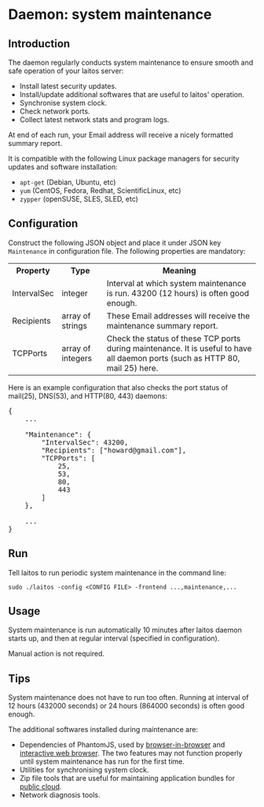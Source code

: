 # Daemon: system maintenance

## Introduction
The daemon regularly conducts system maintenance to ensure smooth and safe operation of your laitos server:
- Install latest security updates.
- Install/update additional softwares that are useful to laitos' operation.
- Synchronise system clock.
- Check network ports.
- Collect latest network stats and program logs.

At end of each run, your Email address will receive a nicely formatted summary report.

It is compatible with the following Linux package managers for security updates and software installation:
- `apt-get` (Debian, Ubuntu, etc)
- `yum` (CentOS, Fedora, Redhat, ScientificLinux, etc)
- `zypper` (openSUSE, SLES, SLED, etc)

## Configuration
Construct the following JSON object and place it under JSON key `Maintenance` in configuration file. The following
properties are mandatory:
<table>
<tr>
    <th>Property</th>
    <th>Type</th>
    <th>Meaning</th>
</tr>
<tr>
    <td>IntervalSec</td>
    <td>integer</td>
    <td>Interval at which system maintenance is run. 43200 (12 hours) is often good enough.</td>
</tr>
<tr>
    <td>Recipients</td>
    <td>array of strings</td>
    <td>These Email addresses will receive the maintenance summary report.</td>
</tr>
<tr>
    <td>TCPPorts</td>
    <td>array of integers</td>
    <td>Check the status of these TCP ports during maintenance. It is useful to have all daemon ports (such as HTTP 80, mail 25) here.</td>
</tr>
</table>

Here is an example configuration that also checks the port status of mail(25), DNS(53), and HTTP(80, 443) daemons:
<pre>
{
    ...

    "Maintenance": {
        "IntervalSec": 43200,
        "Recipients": ["howard@gmail.com"],
        "TCPPorts": [
            25,
            53,
            80,
            443
        ]
    },

    ...
}
</pre>

## Run
Tell laitos to run periodic system maintenance in the command line:

    sudo ./laitos -config <CONFIG FILE> -frontend ...,maintenance,...

## Usage
System maintenance is run automatically 10 minutes after laitos daemon starts up, and then at regular interval
(specified in configuration).

Manual action is not required.

## Tips
System maintenance does not have to run too often. Running at interval of 12 hours (432000 seconds) or 24 hours
(864000 seconds) is often good enough.

The additional softwares installed during maintenance are:
- Dependencies of PhantomJS, used by [browser-in-browser](https://github.com/HouzuoGuo/laitos/wiki/Web-service:-browser-in-browser)
  and [interactive web browser](https://github.com/HouzuoGuo/laitos/wiki/Toolbox:-interactive-web-browser). The two
  features may not function properly until system maintenance has run for the first time.
- Utilities for synchronising system clock.
- Zip file tools that are useful for maintaining application bundles for [public cloud](https://github.com/HouzuoGuo/laitos/wiki/Public-cloud).
- Network diagnosis tools.